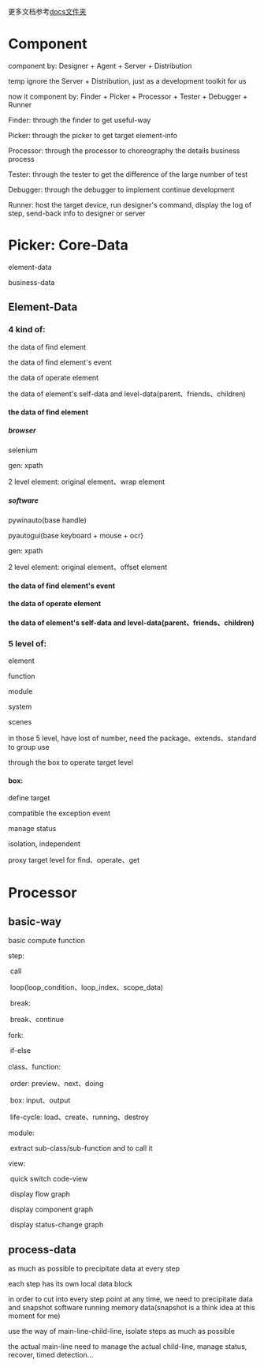更多文档参考[docs文件夹](docs/)


# Component

component by: Designer + Agent + Server + Distribution

temp ignore the Server + Distribution, just as a development toolkit for us

now it component by: Finder + Picker + Processor + Tester + Debugger + Runner

Finder: through the finder to get useful-way

Picker: through the picker to get target element-info

Processor: through the processor to choreography the details business process

Tester: through the tester to get the difference of  the large number of test

Debugger: through the debugger to implement continue development

Runner: host the target device, run designer's command, display the log of step, send-back info to designer or server

# Picker: Core-Data

element-data

business-data

## Element-Data

### 4 kind of:

the data of find element

the data of find element's event

the data of operate element

the data of element's self-data and level-data(parent、friends、children)

#### the data of find element

##### browser

selenium

gen: xpath

2 level element: original element、wrap element

##### software

pywinauto(base handle)

pyautogui(base keyboard + mouse + ocr)

gen: xpath

2 level element: original element、offset element

#### the data of find element's event

#### the data of operate element

#### the data of element's self-data and level-data(parent、friends、children)

### 5 level of:

element

function

module

system

scenes



in those 5 level, have lost of number, need the package、extends、standard to group use



through the box to operate target level

#### box:

define target

compatible the exception event

manage status

isolation, independent



proxy target level for find、operate、get

# Processor

## basic-way

basic compute function

step:

​	call

​	loop(loop_condition、loop_index、scope_data)

​	break:

​		break、continue

fork:

​	if-else

class、function:

​	order: preview、next、doing

​	box: input、output

​	life-cycle: load、create、running、destroy

module:

​	extract sub-class/sub-function and to call it

view:

​	quick switch code-view

​	display flow graph

​	display component graph

​	display status-change graph

## process-data

as much as possible to precipitate data at every step



each step has its own local data block



in order to cut into every step point at any time, we need to precipitate data and snapshot software running memory data(snapshot is a think idea at this moment for me)



use the way of main-line-child-line, isolate steps as much as possible

the actual main-line need to manage the actual child-line, manage status, recover, timed detection...

















